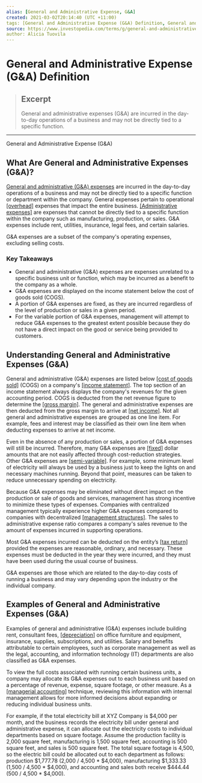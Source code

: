 ```yaml
---
alias: [General and Administrative Expense, G&A]
created: 2021-03-02T20:14:40 (UTC +11:00)
tags: [General and Administrative Expense (G&A) Definition, General and Administrative Expense (G&A)]
source: https://www.investopedia.com/terms/g/general-and-administrative-expenses.asp
author: Alicia Tuovila
---
```


# General and Administrative Expense (G&A) Definition

> ## Excerpt
> General and administrative expenses (G&A) are incurred in the day-to-day operations of a business and may not be directly tied to a specific function.

---

General and Administrative Expense (G&A)
## What Are General and Administrative Expenses (G&A)?

[General and administrative (G&A) expenses](https://www.investopedia.com/ask/answers/073115/what-are-some-examples-general-and-administrative-expenses.asp) are incurred in the day-to-day operations of a business and may not be directly tied to a specific function or department within the company. General expenses pertain to operational [[overhead]](https://www.investopedia.com/terms/o/overhead.asp) expenses that impact the entire business. [[Administrative expenses]](https://www.investopedia.com/terms/a/administrative-expenses.asp) are expenses that cannot be directly tied to a specific function within the company such as manufacturing, production, or sales. G&A expenses include rent, utilities, insurance, legal fees, and certain salaries.

G&A expenses are a subset of the company's operating expenses, excluding selling costs.

### Key Takeaways

-   General and administrative (G&A) expenses are expenses unrelated to a specific business unit or function, which may be incurred as a benefit to the company as a whole.
-   G&A expenses are displayed on the income statement below the cost of goods sold (COGS).
-   A portion of G&A expenses are fixed, as they are incurred regardless of the level of production or sales in a given period.
-   For the variable portion of G&A expenses, management will attempt to reduce G&A expenses to the greatest extent possible because they do not have a direct impact on the good or service being provided to customers.

## Understanding General and Administrative Expenses (G&A)

General and administrative (G&A) expenses are listed below [[cost of goods sold]](https://www.investopedia.com/terms/c/cogs.asp) (COGS) on a company's [[income statement]](https://www.investopedia.com/terms/i/incomestatement.asp). The top section of an income statement always displays the company's revenues for the given accounting period. COGS is deducted from the net revenue figure to determine the [[gross margin]](https://www.investopedia.com/terms/g/grossmargin.asp). The general and administrative expenses are then deducted from the gross margin to arrive at [[net income]](https://www.investopedia.com/terms/n/netincome.asp). Not all general and administrative expenses are grouped as one line item. For example, fees and interest may be classified as their own line item when deducting expenses to arrive at net income.

Even in the absence of any production or sales, a portion of G&A expenses will still be incurred. Therefore, many G&A expenses are [[fixed]](https://www.investopedia.com/terms/f/fixedcost.asp) dollar amounts that are not easily affected through cost-reduction strategies. Other G&A expenses are [[semi-variable]](https://www.investopedia.com/terms/s/semivariablecost.asp). For example, some minimum level of electricity will always be used by a business just to keep the lights on and necessary machines running. Beyond that point, measures can be taken to reduce unnecessary spending on electricity.

Because G&A expenses may be eliminated without direct impact on the production or sale of goods and services, management has strong incentive to minimize these types of expenses. Companies with centralized management typically experience higher G&A expenses compared to companies with decentralized [[management structures]](https://www.investopedia.com/articles/basics/03/022803.asp). The sales to administrative expense ratio compares a company's sales revenue to the amount of expenses incurred in supporting operations.

Most G&A expenses incurred can be deducted on the entity’s [[tax return]](https://www.investopedia.com/terms/t/taxreturn.asp) provided the expenses are reasonable, ordinary, and necessary. These expenses must be deducted in the year they were incurred, and they must have been used during the usual course of business.

G&A expenses are those which are related to the day-to-day costs of running a business and may vary depending upon the industry or the individual company.

## Examples of General and Administrative Expenses (G&A)

Examples of general and administrative (G&A) expenses include building rent, consultant fees, [[depreciation]](https://www.investopedia.com/terms/d/depreciation.asp) on office furniture and equipment, insurance, supplies, subscriptions, and utilities. Salary and benefits attributable to certain employees, such as corporate management as well as the legal, accounting, and information technology (IT) departments are also classified as G&A expenses.

To view the full costs associated with running certain business units, a company may allocate its G&A expenses out to each business unit based on a percentage of revenue, expense, square footage, or other measure. As a [[managerial accounting]](https://www.investopedia.com/terms/m/managerialaccounting.asp) technique, reviewing this information with internal management allows for more informed decisions about expanding or reducing individual business units.

For example, if the total electricity bill at XYZ Company is $4,000 per month, and the business records the electricity bill under general and administrative expense, it can allocate out the electricity costs to individual departments based on square footage. Assume the production facility is 2,000 square feet, manufacturing is 1,500 square feet, accounting is 500 square feet, and sales is 500 square feet. The total square footage is 4,500, so the electric bill could be allocated out to each department as follows: production $1,777.78 (2,000 / 4,500 \* $4,000), manufacturing $1,333.33 (1,500 / 4,500 \* $4,000), and accounting and sales both receive $444.44 (500 / 4,500 \* $4,000).
